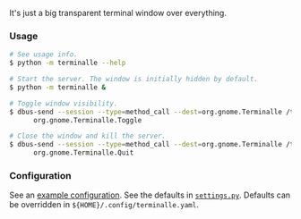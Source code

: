 
It's just a big transparent terminal window over everything.

### Usage

```bash
# See usage info.
$ python -m terminalle --help

# Start the server. The window is initially hidden by default.
$ python -m terminalle &

# Toggle window visibility.
$ dbus-send --session --type=method_call --dest=org.gnome.Terminalle /termctl \
      org.gnome.Terminalle.Toggle

# Close the window and kill the server.
$ dbus-send --session --type=method_call --dest=org.gnome.Terminalle /termctl \
      org.gnome.Terminalle.Quit
```

### Configuration

See an [example configuration](terminalle.yaml).
See the defaults in [`settings.py`](terminalle/settings.py).
Defaults can be overridden in `${HOME}/.config/terminalle.yaml`.
